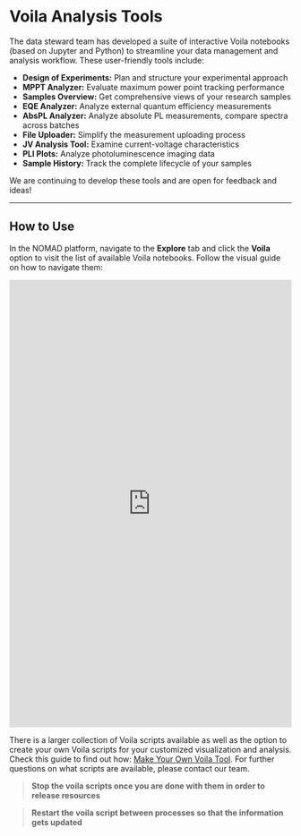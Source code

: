 # Voila Analysis Tools

The data steward team has developed a suite of interactive Voila notebooks (based on Jupyter and Python) to streamline your data management and analysis workflow. These user-friendly tools include:

- **Design of Experiments:** Plan and structure your experimental approach
- **MPPT Analyzer:** Evaluate maximum power point tracking performance
- **Samples Overview:** Get comprehensive views of your research samples
- **EQE Analyzer:** Analyze external quantum efficiency measurements
- **AbsPL Analyzer:** Analyze absolute PL measurements, compare spectra across batches
- **File Uploader:** Simplify the measurement uploading process
- **JV Analysis Tool:** Examine current-voltage characteristics
- **PLI Plots:** Analyze photoluminescence imaging data
- **Sample History:** Track the complete lifecycle of your samples

We are continuing to develop these tools and are open for feedback and ideas!

---

## How to Use

In the NOMAD platform, navigate to the **Explore** tab and click the **Voila** option to visit the list of available Voila notebooks. Follow the visual guide on how to navigate them:

<iframe src="https://scribehow.com/embed/How_to_Work_on_the_HZB_Nomad_Oasis__bRbhHOaCR2S3dBIeQLYw8A" width="100%" height="800" allow="fullscreen" style="aspect-ratio: 1 / 1; border: 0; min-height: 480px"></iframe>

There is a larger collection of Voila scripts available as well as the option to create your own Voila scripts for your customized visualization and analysis. Check this guide to find out how: [Make Your Own Voila Tool](../advanced_user_guide/make_your_own_voila.md). For further questions on what scripts are available, please contact our team.

> **Stop the voila scripts once you are done with them in order to release resources**

> **Restart the voila script between processes so that the information gets updated**